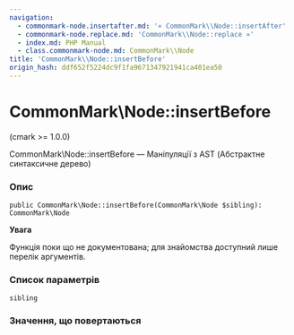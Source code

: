 ```yaml
---
navigation:
  - commonmark-node.insertafter.md: '« CommonMark\\Node::insertAfter'
  - commonmark-node.replace.md: 'CommonMark\\Node::replace »'
  - index.md: PHP Manual
  - class.commonmark-node.md: CommonMark\\Node
title: 'CommonMark\\Node::insertBefore'
origin_hash: ddf652f5224dc9f1fa9671347921941ca401ea50
---
```

# CommonMark\\Node::insertBefore

(cmark >= 1.0.0)

CommonMark\\Node::insertBefore — Маніпуляції з AST (Абстрактне синтаксичне дерево)

### Опис

```methodsynopsis
public CommonMark\Node::insertBefore(CommonMark\Node $sibling): CommonMark\Node
```

**Увага**

Функція поки що не документована; для знайомства доступний лише перелік аргументів.

### Список параметрів

`sibling`

### Значення, що повертаються

